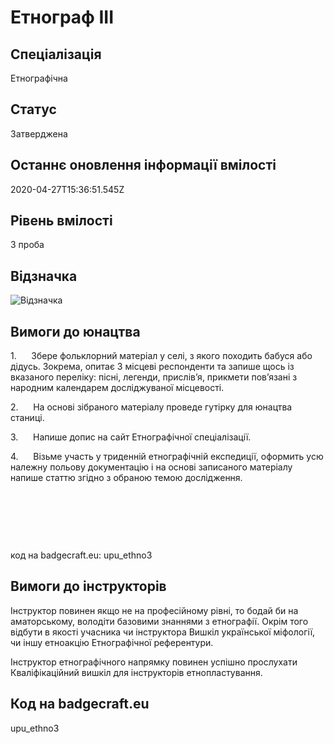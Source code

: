 # Етнограф ІІІ 

## Спеціалізація

Етнографічна

## Статус

Затверджена

## Останнє оновлення інформації вмілості

2020-04-27T15:36:51.545Z

## Рівень вмілості

3 проба

## Відзначка

![Відзначка](../images/Etnohraf_III/_________3__.jpg)

## Вимоги до юнацтва

<p>1.&nbsp;&nbsp;&nbsp;&nbsp;&nbsp; Збере фольклорний матеріал у селі, з якого походить
бабуся або дідусь. Зокрема, опитає 3 місцеві респонденти та запише щось із
вказаного переліку: пісні, легенди, прислів’я, прикмети пов’язані з народним
календарем досліджуваної місцевості. </p>

<p>2.&nbsp;&nbsp;&nbsp;&nbsp;&nbsp; На основі зібраного матеріалу проведе гутірку для
юнацтва станиці.</p>

<p>3.&nbsp;&nbsp;&nbsp;&nbsp;&nbsp; Напише допис на сайт Етнографічної
спеціалізації.&nbsp;&nbsp;&nbsp; </p>

<p>4.&nbsp;&nbsp;&nbsp;&nbsp;&nbsp; Візьме участь у триденній етнографічній експедиції,
оформить усю належну польову документацію і на основі записаного матеріалу
напише статтю згідно з обраною темою дослідження.</p><p><br></p><p><br></p><p><br></p><p>код на badgecraft.eu: upu_ethno3<br></p>

## Вимоги до інструкторів

<p>Інструктор повинен якщо не на професійному рівні, то бодай би на аматорському, володіти базовими знаннями з етнографії. Окрім того відбути в якості учасника чи інструктора Вишкіл української міфології, чи іншу етноакцію Етнографічної референтури.&nbsp;</p><p>Інструктор етнографічного напрямку повинен успішно прослухати Кваліфікаційний вишкіл для інструкторів етнопластування.</p>

## Код на badgecraft.eu

upu_ethno3